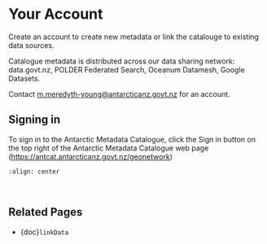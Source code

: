 # Your Account

Create an account to create new metadata or link the catalouge to existing data sources. 

Catalogue metadata is distributed across our data sharing network: <span style="text-decoration: none;">data.govt.nz</span>, POLDER Federated Search, Oceanum Datamesh, Google Datasets. 

Contact m.meredyth-young@antarcticanz.govt.nz for an account.

## Signing in

To sign in to the Antarctic Metadata Catalogue, click the Sign in button on the top right of the Antarctic Metadata Catalogue web page (https://antcat.antarcticanz.govt.nz/geonetwork)  


```{image} signin.png
:align: center
```
<br>

## Related Pages
-  {doc}`linkData`